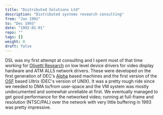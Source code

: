 ```yaml
---
title: "Distributed Solutions Ltd"
description: "Distributed systems research consulting"
from: "Jan 1992"
to: "Dec 1993"
date: "1992-01-01"
repo: ""
tags: []
weight: 0
draft: false
---
```


DSL was my first attempt at consulting and I spent most of that time working
for [Olivetti Research](https://en.wikipedia.org/wiki/Olivetti_Research_Laboratory)
on low level device drivers for video display hardware and ATM ALL5 network drivers.
These were developed on the first generation of DEC's [Alpha](https://en.wikipedia.org/wiki/DEC_Alpha) based machines and
the first version of the [OSF](https://en.wikipedia.org/wiki/Open_Software_Foundation) based Ultrix (DEC's version of UNIX). It was a pretty rough ride since we needed
to DMA to/from user-space and the VM system was mostly undocumented and
somewhat unreliable at first. We eventually managed to get good
performance for the networked video; running at full-frame and resolution
(NTSC/PAL) over the network with very little buffering in 1993 was pretty
impressive.